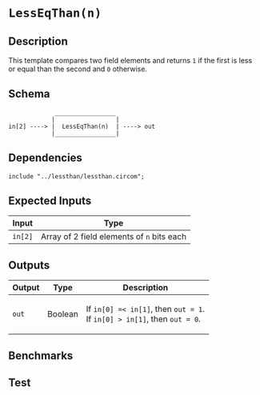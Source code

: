 # `LessEqThan(n)` 

## Description

This template compares two field elements and returns `1` if the first is less or equal than the second and `0` otherwise.

## Schema

```
             _________________     
            |                 |
in[2] ----> |  LessEqThan(n)  | ----> out
            |_________________|     
```

## Dependencies

```
include "../lessthan/lessthan.circom";
``` 

## Expected Inputs

| Input           | Type           |
| -------------   | -------------  | 
| `in[2]`         | Array of 2 field elements of `n` bits each |

<!-- TODO: // The MSF is the sign bit. -->

## Outputs

| Output        | Type           | Description     |
| ------------- | -------------  | ----------      | 
| `out`         | Boolean        | </p>If `in[0] =< in[1]`, then `out = 1`.<br>If `in[0] > in[1]`, then `out = 0`.</p>|

## Benchmarks

## Test